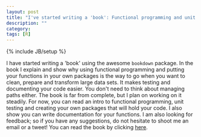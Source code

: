 ```yaml
---
layout: post
title: "I've started writing a 'book': Functional programming and unit testing for data munging with R"
description: ""
category: 
tags: [R]
---
```

{% include JB/setup %}

I have started writing a 'book' using the awesome `bookdown` package. In the book I explain and show why using functional programming 
and putting your functions in your own packages is the way to go when you want to clean, prepare and transform large data sets. 
It makes testing and documenting your code easier. You don't need to think about managing paths either. The book is far from complete,
but I plan on working on it steadily. For now, you can read an intro to functional programming, unit testing and creating your own packages
that will hold your code. I also show you can write documentation for your functions. I am also looking for feedback; so if you have any
suggestions, do not hesitate to shoot me an email or a tweet! You can read the book by clicking [here](http://www.brodrigues.co/functional_programming_and_unit_testing_for_data_munging/).
